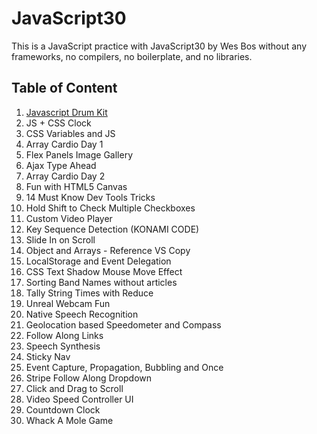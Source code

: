 ﻿# JavaScript30

This is a JavaScript practice with JavaScript30 by Wes Bos without any frameworks, no compilers, no boilerplate, and no libraries.

## Table of Content
1. [Javascript Drum Kit](https://github.com/Huiclaire/JavaScript30/tree/master/01%20-%20JavaScript%20Drum%20Kit)
2. JS + CSS Clock
3. CSS Variables and JS
4. Array Cardio Day 1
5. Flex Panels Image Gallery
6. Ajax Type Ahead
7. Array Cardio Day 2
8. Fun with HTML5 Canvas
9. 14 Must Know Dev Tools Tricks
10. Hold Shift to Check Multiple Checkboxes
11. Custom Video Player
12. Key Sequence Detection (KONAMI CODE)
13. Slide In on Scroll
14. Object and Arrays - Reference VS Copy
15. LocalStorage and Event Delegation
16. CSS Text Shadow Mouse Move Effect
17. Sorting Band Names without articles
18. Tally String Times with Reduce
19. Unreal Webcam Fun
20. Native Speech Recognition
21. Geolocation based Speedometer and Compass
22. Follow Along Links
23. Speech Synthesis
24. Sticky Nav
25. Event Capture, Propagation, Bubbling and Once
26. Stripe Follow Along Dropdown
27. Click and Drag to Scroll
28. Video Speed Controller UI
29. Countdown Clock
30. Whack A Mole Game
